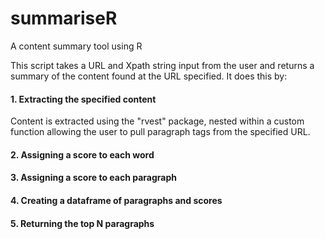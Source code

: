 # summariseR
A content summary tool using R

This script takes a URL and Xpath string input from the user and returns a summary of the content found at the URL specified.
It does this by:

#### 1. Extracting the specified content
Content is extracted using the "rvest" package, nested within a custom function allowing the user to pull paragraph tags from the specified URL.

#### 2. Assigning a score to each word

#### 3. Assigning a score to each paragraph

#### 4. Creating a dataframe of paragraphs and scores

#### 5. Returning the top N paragraphs
